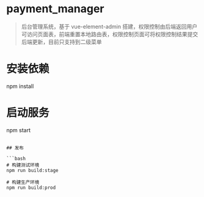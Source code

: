 # payment_manager

> 后台管理系统，基于 vue-element-admin 搭建，权限控制由后端返回用户可访问页面表，前端重置本地路由表，权限控制页面可将权限控制结果提交后端更新，目前只支持到二级菜单

# 安装依赖
npm install

# 启动服务
npm start
```

## 发布

```bash
# 构建测试环境
npm run build:stage

# 构建生产环境
npm run build:prod
```
